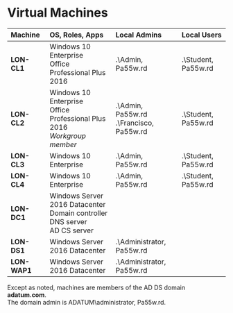 # Virtual Machines

| Machine | OS, Roles, Apps | Local Admins | Local Users |
| :--- | :--- | :--- | :--- |
|	**LON-CL1**	| Windows 10 Enterprise<br />Office Professional Plus 2016 | .\Admin, Pa55w.rd | .\Student, Pa55w.rd |
|	**LON-CL2**	| Windows 10 Enterprise<br />Office Professional Plus 2016<br />*Workgroup member* | .\Admin, Pa55w.rd<br />.\Francisco, Pa55w.rd | .\Student, Pa55w.rd |
|	**LON-CL3**	| Windows 10 Enterprise | .\Admin, Pa55w.rd | .\Student, Pa55w.rd |
|	**LON-CL4**	| Windows 10 Enterprise | .\Admin, Pa55w.rd | .\Student, Pa55w.rd |
|	**LON-DC1**	| Windows Server 2016 Datacenter<br />Domain controller<br />DNS server<br />AD CS server | | |
|	**LON-DS1**	| Windows Server 2016 Datacenter | .\Administrator, Pa55w.rd | |
|	**LON-WAP1**	| Windows Server 2016 Datacenter | .\Administrator, Pa55w.rd | |

Except as noted, machines are members of the AD DS domain **adatum.com**.\
The domain admin is ADATUM\administrator, Pa55w.rd.
